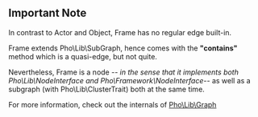 ## Important Note

In contrast to Actor and Object, Frame has no regular edge built-in.

Frame extends Pho\Lib\SubGraph, hence comes with the **"contains"** 
method which is a quasi-edge, but not quite.

Nevertheless, Frame is a node *-- in the sense that it implements both
Pho\Lib\NodeInterface and Pho\Framework\NodeInterface--* as well as
a subgraph (with Pho\Lib\ClusterTrait) both at the same time.

For more information, check out the internals of [Pho\Lib\Graph](https://github.com/phonetworks/pho-lib-graph)